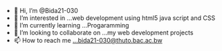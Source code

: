 - 👋 Hi, I’m @Bida21-030
- 👀 I’m interested in ...web development using html5 java script and CSS
- 🌱 I’m currently learning ...Progaramming
- 💞️ I’m looking to collaborate on ...my web development projects 
- 📫 How to reach me ...bida21-030@thuto.bac.ac.bw

<!---
Bida21-030/Bida21-030 is a ✨ special ✨ repository because its `README.md` (this file) appears on your GitHub profile.
You can click the Preview link to take a look at your changes.
--->
